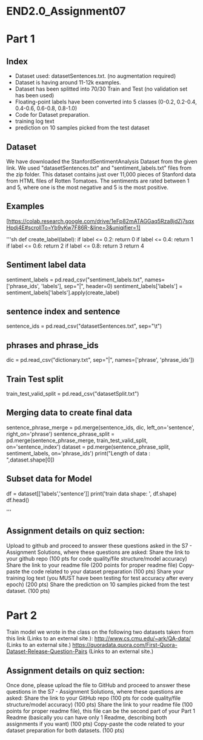 # END2.0_Assignment07



# Part 1

## Index
- Dataset used: datasetSentences.txt. (no augmentation required)
- Dataset is having around 11-12k examples.
- Dataset has been splitted into 70/30 Train and Test (no validation set has been used)
- Floating-point labels have been converted into 5 classes (0-0.2, 0.2-0.4, 0.4-0.6, 0.6-0.8, 0.8-1.0) 
- Code for Dataset preparation.
- training log text 
- prediction on 10 samples picked from the test dataset

 ## Dataset
 We have downloaded the StanfordSentimentAnalysis Dataset  from the given link. We used "datasetSentences.txt" and "sentiment_labels.txt" files from the zip folder. This dataset contains just over 11,000 pieces of Stanford data from HTML files of Rotten Tomatoes. The sentiments are rated between 1 and 5, where one is the most negative and 5 is the most positive.
 
## Examples 

[https://colab.research.google.com/drive/1eFp82mATAGGaq5Rza8jdZj7sqxHpdj4E#scrollTo=Yb9yKw7F86R-&line=3&uniqifier=1]

'''sh
def create_label(label):
    if label <= 0.2: return 0
    if label <= 0.4: return 1
    if label <= 0.6: return 2
    if label <= 0.8: return 3
    return 4

## Sentiment label data
sentiment_labels = pd.read_csv("sentiment_labels.txt", names=['phrase_ids', 'labels'], sep="|", header=0)
sentiment_labels['labels'] = sentiment_labels['labels'].apply(create_label)
## sentence index and sentence
sentence_ids = pd.read_csv("datasetSentences.txt", sep="\t")
## phrases and phrase_ids
dic = pd.read_csv("dictionary.txt", sep="|", names=['phrase', 'phrase_ids'])
## Train Test split
train_test_valid_split = pd.read_csv("datasetSplit.txt")
## Merging data to create final data
sentence_phrase_merge = pd.merge(sentence_ids, dic, left_on='sentence', right_on='phrase')
sentence_phrase_split = pd.merge(sentence_phrase_merge, train_test_valid_split, on='sentence_index')
dataset = pd.merge(sentence_phrase_split, sentiment_labels, on='phrase_ids')
print("Length of data : ",dataset.shape[0])
## Subset data for Model
df = dataset[['labels','sentence']]
print('train data shape: ', df.shape)
df.head()

'''

## Assignment details on quiz section:
Upload to github and proceed to answer these questions asked in the S7 - Assignment Solutions, where these questions are asked:
Share the link to your github repo (100 pts for code quality/file structure/model accuracy)
Share the link to your readme file (200 points for proper readme file)
Copy-paste the code related to your dataset preparation (100 pts)
Share your training log text (you MUST have been testing for test accuracy after every epoch) (200 pts)
Share the prediction on 10 samples picked from the test dataset. (100 pts)

# Part 2

Train model we wrote in the class on the following two datasets taken from this link (Links to an external site.): 
http://www.cs.cmu.edu/~ark/QA-data/ (Links to an external site.)
https://quoradata.quora.com/First-Quora-Dataset-Release-Question-Pairs (Links to an external site.)

## Assignment details on quiz section:
Once done, please upload the file to GitHub and proceed to answer these questions in the S7 - Assignment Solutions, where these questions are asked:
Share the link to your GitHub repo (100 pts for code quality/file structure/model accuracy) (100 pts)
Share the link to your readme file (100 points for proper readme file), this file can be the second part of your Part 1 Readme (basically you can have only 1 Readme, describing both assignments if you want) (100 pts)
Copy-paste the code related to your dataset preparation for both datasets.  (100 pts)
